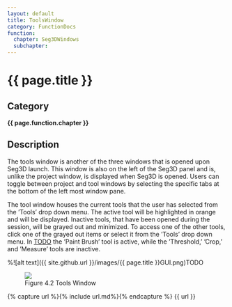 ```yaml
---
layout: default
title: ToolsWindow
category: FunctionDocs 
function: 
  chapter: Seg3DWindows
  subchapter: 
---
```


# {{ page.title }} 

## Category

**{{ page.function.chapter }}**

## Description

The tools window is another of the three windows that is opened upon Seg3D launch. This window is also on the left of the Seg3D panel and is, unlike the project window, is displayed when Seg3D is opened. Users can toggle between project and tool windows by selecting the specific tabs at the bottom of the left most window pane.

The tool window houses the current tools that the user has selected from the ’Tools’ drop down menu. The active tool will be highlighted in orange and will be displayed. Inactive tools, that have been opened during the session, will be grayed out and minimized. To access one of the other tools, click one of the grayed out items or select it from the ’Tools’ drop down menu. In <a href="#ToolWindow">TODO</a> the ’Paint Brush’ tool is active, while the ’Threshold,’ ’Crop,’ and ’Measure’ tools are inactive.

%![alt text]({{ site.github.url }}/images/{{ page.title }}GUI.png)TODO

<figure>
  <img src="Seg3DBasicFunctionality_figures/ToolWindow.png" id="ToolWindow">
  <figcaption>Figure 4.2 Tools Window</figcaption>
</figure>

{% capture url %}{% include url.md%}{% endcapture %}
{{ url }}

